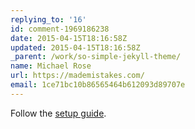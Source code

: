 ```yaml
---
replying_to: '16'
id: comment-1969186238
date: 2015-04-15T18:16:58Z
updated: 2015-04-15T18:16:58Z
_parent: /work/so-simple-jekyll-theme/
name: Michael Rose
url: https://mademistakes.com/
email: 1ce71bc10b86565464b612093d89707e
---
```


Follow the [setup guide](https://mmistakes.github.io/so-simple-theme/theme-setup/).
